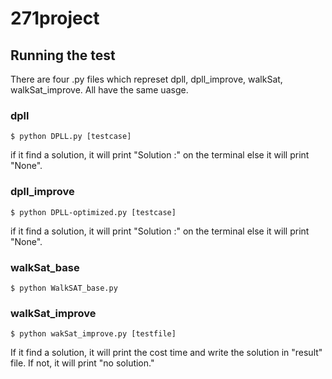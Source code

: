 # 271project

## Running the test
There are four .py files which represet dpll, dpll_improve, walkSat, walkSat_improve. All have the same uasge.


### dpll
```
$ python DPLL.py [testcase]
```
if it find a solution, it will print "Solution :" on the terminal else it will print "None".

### dpll_improve
```
$ python DPLL-optimized.py [testcase]
```
if it find a solution, it will print "Solution :" on the terminal else it will print "None".

### walkSat_base
```
$ python WalkSAT_base.py
```


### walkSat_improve

```
$ python wakSat_improve.py [testfile]
```
If it find a solution, it will print the cost time and write the solution in "result" file. If not, it will print "no solution."

